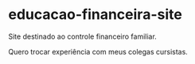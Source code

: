 # educacao-financeira-site

Site destinado ao controle financeiro familiar.

Quero trocar experiência com meus colegas cursistas.
